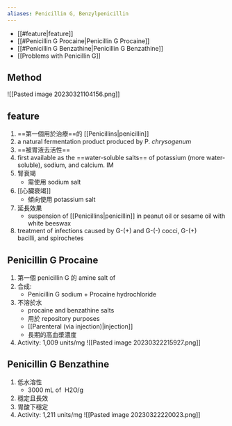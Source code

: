 ```yaml
---
aliases: Penicillin G, Benzylpenicillin
---
```

- [[#feature|feature]]
- [[#Penicillin G Procaine|Penicillin G Procaine]]
- [[#Penicillin G Benzathine|Penicillin G Benzathine]]
- [[Problems with Penicillin G]]

## Method
![[Pasted image 20230321104156.png]]
## feature
1. ==第一個用於治療==的 [[Penicillins|penicillin]]
2. a natural fermentation product produced by P. *chrysogenum*
3. ==被胃液去活性==
4. first available as the ==water-soluble salts== of potassium (more water-soluble), sodium, and calcium. IM
5. 腎衰竭
	 - 需使用 sodium salt                           
6. [[心臟衰竭]] 
	- 傾向使用 potassium salt
7. 延長效果
	- suspension of [[Penicillins|penicillin]] in peanut oil or sesame oil with white beeswax
8. treatment of infections caused by G-(+) and G-(-) cocci, G-(+) bacilli, and spirochetes
## Penicillin G Procaine
1. 第一個 penicillin G 的 amine salt of 
2. 合成:
	- Penicillin G sodium + Procaine hydrochloride
4. 不溶於水
	- procaine and benzathine salts  
	- 用於 repository purposes 
	- [[Parenteral (via injection)|injection]] 
	- 長期的高血漿濃度
3. Activity: 1,009 units/mg
![[Pasted image 20230322215927.png]]
## Penicillin G Benzathine
1. 低水溶性
	- 3000 mL of  H2O/g
2. 穩定且長效
3. 胃酸下穩定
4. Activity: 1,211 units/mg
![[Pasted image 20230322220023.png]]
